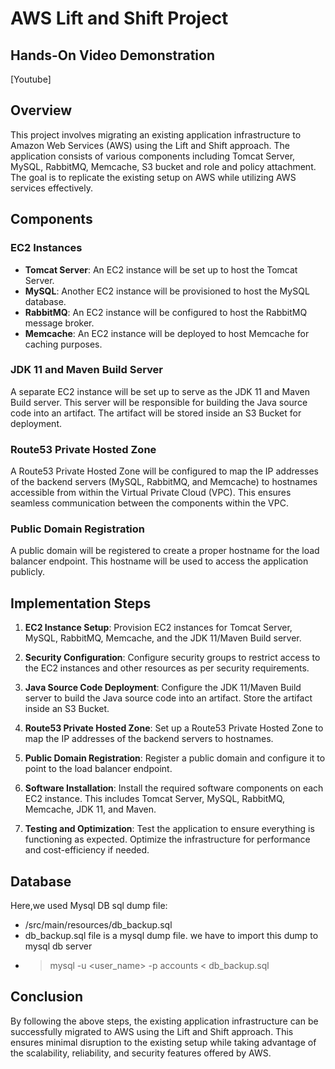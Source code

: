 # AWS Lift and Shift Project

## Hands-On Video Demonstration

[Youtube]

## Overview

This project involves migrating an existing application infrastructure to Amazon Web Services (AWS) using the Lift and Shift approach. The application consists of various components including Tomcat Server, MySQL, RabbitMQ, Memcache, S3 bucket and role and policy attachment. The goal is to replicate the existing setup on AWS while utilizing AWS services effectively.

## Components

### EC2 Instances

- **Tomcat Server**: An EC2 instance will be set up to host the Tomcat Server.
- **MySQL**: Another EC2 instance will be provisioned to host the MySQL database.
- **RabbitMQ**: An EC2 instance will be configured to host the RabbitMQ message broker.
- **Memcache**: An EC2 instance will be deployed to host Memcache for caching purposes.

### JDK 11 and Maven Build Server

A separate EC2 instance will be set up to serve as the JDK 11 and Maven Build server. This server will be responsible for building the Java source code into an artifact. The artifact will be stored inside an S3 Bucket for deployment.

### Route53 Private Hosted Zone

A Route53 Private Hosted Zone will be configured to map the IP addresses of the backend servers (MySQL, RabbitMQ, and Memcache) to hostnames accessible from within the Virtual Private Cloud (VPC). This ensures seamless communication between the components within the VPC.

### Public Domain Registration

A public domain will be registered to create a proper hostname for the load balancer endpoint. This hostname will be used to access the application publicly.

## Implementation Steps

1. **EC2 Instance Setup**: Provision EC2 instances for Tomcat Server, MySQL, RabbitMQ, Memcache, and the JDK 11/Maven Build server.
   
2. **Security Configuration**: Configure security groups to restrict access to the EC2 instances and other resources as per security requirements.

3. **Java Source Code Deployment**: Configure the JDK 11/Maven Build server to build the Java source code into an artifact. Store the artifact inside an S3 Bucket.

4. **Route53 Private Hosted Zone**: Set up a Route53 Private Hosted Zone to map the IP addresses of the backend servers to hostnames.

5. **Public Domain Registration**: Register a public domain and configure it to point to the load balancer endpoint.

6. **Software Installation**: Install the required software components on each EC2 instance. This includes Tomcat Server, MySQL, RabbitMQ, Memcache, JDK 11, and Maven.

7. **Testing and Optimization**: Test the application to ensure everything is functioning as expected. Optimize the infrastructure for performance and cost-efficiency if needed.

## Database
Here,we used Mysql DB 
sql dump file:
- /src/main/resources/db_backup.sql
- db_backup.sql file is a mysql dump file. we have to import this dump to mysql db server
- > mysql -u <user_name> -p accounts < db_backup.sql

## Conclusion

By following the above steps, the existing application infrastructure can be successfully migrated to AWS using the Lift and Shift approach. This ensures minimal disruption to the existing setup while taking advantage of the scalability, reliability, and security features offered by AWS.
```
